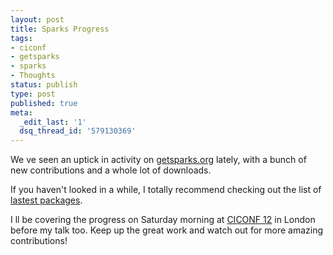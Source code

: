```yaml
---
layout: post
title: Sparks Progress
tags:
- ciconf
- getsparks
- sparks
- Thoughts
status: publish
type: post
published: true
meta:
  _edit_last: '1'
  dsq_thread_id: '579130369'
---
```

We ve seen an uptick in activity on <a href="http://getsparks.org/">getsparks.org</a> lately, with a bunch of new contributions and a whole lot of downloads.

If you haven't looked in a while, I totally recommend checking out the list of <a href="http://getsparks.org/packages/browse/latest">lastest packages</a>.

I ll be covering the progress on Saturday morning at <a href="http://ciconf.com/">CICONF  12</a> in London before my talk too. Keep up the great work and watch out for more amazing contributions!
